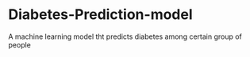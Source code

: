 # Diabetes-Prediction-model
A machine learning model tht predicts diabetes among certain group of people
